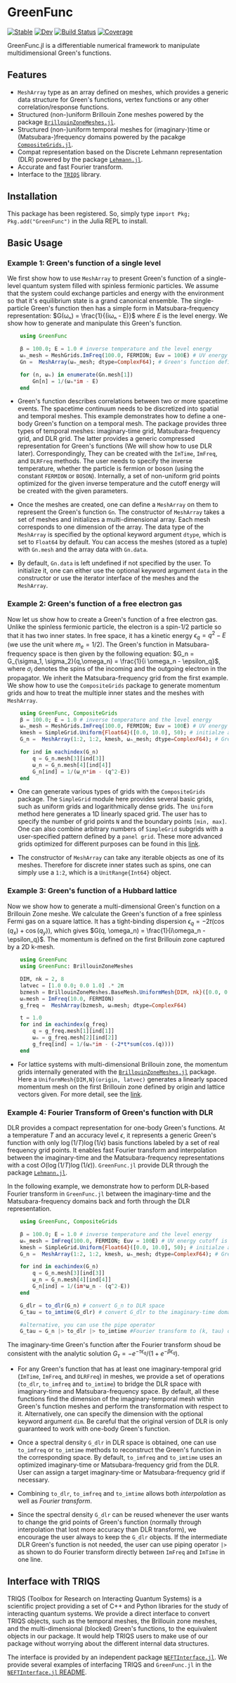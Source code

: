 # GreenFunc



[![Stable](https://img.shields.io/badge/docs-stable-blue.svg)](https://numericalEFT.github.io/GreenFunc.jl/stable)
[![Dev](https://img.shields.io/badge/docs-dev-blue.svg)](https://numericalEFT.github.io/GreenFunc.jl/dev)
[![Build Status](https://github.com/numericalEFT/GreenFunc.jl/actions/workflows/CI.yml/badge.svg?branch=master)](https://github.com/numericalEFT/GreenFunc.jl/actions/workflows/CI.yml?query=branch%3Amaster)
[![Coverage](https://codecov.io/gh/numericalEFT/GreenFunc.jl/branch/master/graph/badge.svg)](https://codecov.io/gh/numericalEFT/GreenFunc.jl)

GreenFunc.jl is a differentiable numerical framework to manipulate multidimensional Green's functions.

## Features
 - `MeshArray` type as an array defined on meshes, which provides a generic data structure for Green's functions, vertex functions or any other correlation/response functions.
 - Structured (non-)uniform Brillouin Zone meshes powered by the package [`BrillouinZoneMeshes.jl`](https://github.com/numericalEFT/BrillouinZoneMeshes.jl).
 - Structured (non-)uniform temporal meshes for (imaginary-)time or (Matsubara-)frequency domains powered by the pacakge [`CompositeGrids.jl`](https://github.com/numericalEFT/CompositeGrids.jl).
 - Compat representation based on the Discrete Lehmann representation (DLR) powered by the package [`Lehmann.jl`](https://github.com/numericalEFT/Lehmann.jl).
 - Accurate and fast Fourier transform.
 - Interface to the [`TRIQS`](https://triqs.github.io/) library.
 
## Installation
This package has been registered. So, simply type `import Pkg; Pkg.add("GreenFunc")` in the Julia REPL to install.

## Basic Usage

### Example 1: Green's function of a single level

We first show how to use `MeshArray` to present Green's function of a single-level quantum system filled with spinless fermionic particles. We assume that the system could exchange particles and energy with the environment so that it's equilibrium state is a grand canonical ensemble. The single-particle Green's function then has a simple form in Matsubara-frequency representation:  $G(ωₙ) = \frac{1}{(iωₙ - E)}$ where $E$ is the level energy. We show how to generate and manipulate this Green's function.
     
```julia
    using GreenFunc

    β = 100.0; E = 1.0 # inverse temperature and the level energy
    ωₙ_mesh = MeshGrids.ImFreq(100.0, FERMION; Euv = 100E) # UV energy cutoff is 100 times larger than the level energy
    Gn =  MeshArray(ωₙ_mesh; dtype=ComplexF64); # Green's function defined on the ωₙ_mesh

    for (n, ωₙ) in enumerate(Gn.mesh[1])
        Gn[n] = 1/(ωₙ*im - E)
    end
```

- Green's function describes correlations between two or more spacetime events. The spacetime continuum needs to be discretized into spatial and temporal meshes. This example demonstrates how to define a one-body Green's function on a temporal mesh. The package provides three types of temporal meshes: imaginary-time grid, Matsubara-frequency grid, and DLR grid. The latter provides a generic compressed representation for Green's functions (We will show how to use DLR later).  Correspondingly, They can be created with the `ImTime`, `ImFreq`, and `DLRFreq` methods. The user needs to specify the inverse temperature, whether the particle is fermion or boson (using the constant `FERMION` or `BOSON`). Internally, a set of non-uniform grid points optimized for the given inverse temperature and the cutoff energy will be created with the given parameters.

- Once the meshes are created, one can define a `MeshArray` on them to represent the Green's function `Gn`. The constructor of `MeshArray` takes a set of meshes and initializes a multi-dimensional array. Each mesh corresponds to one dimension of the array. The data type of the `MeshArray` is specified by the optional keyword argument `dtype`, which is set to `Float64` by default. You can access the meshes (stored as a tuple) with `Gn.mesh` and the array data with `Gn.data`.

- By default, `Gn.data` is left undefined if not specified by the user. To initialize it, one can either use the optional keyword argument `data` in the constructor or use the iterator interface of the meshes and the `MeshArray`. 

### Example 2: Green's function of a free electron gas

Now let us show how to create a Green's function of a free electron gas. Unlike the spinless fermionic particle, the electron is a spin-1/2 particle so that it has two inner states. In free space, it has a kinetic energy $ϵ_q = q^2-E$ (we use the unit where $m_e = 1/2$). The Green's function in Matsubara-frequency space is then given by the following equation: $G_n = G_{\sigma_1, \sigma_2}(q,\omega_n) = \frac{1}{i \omega_n - \epsilon_q}$, where $\sigma_i$ denotes the spins of the incoming and the outgoing electron in the propagator. We inherit the Matsubara-frequency grid from the first example. We show how to use the `CompositeGrids` package to generate momentum grids and how to treat the multiple inner states and the meshes with `MeshArray`.
```julia
    using GreenFunc, CompositeGrids
    β = 100.0; E = 1.0 # inverse temperature and the level energy
    ωₙ_mesh = MeshGrids.ImFreq(100.0, FERMION; Euv = 100E) # UV energy cutoff is 100 times larger than the level energy
    kmesh = SimpleGrid.Uniform{Float64}([0.0, 10.0], 50); # initialze an uniform momentum grid
    G_n =  MeshArray(1:2, 1:2, kmesh, ωₙ_mesh; dtype=ComplexF64); # Green's function of free electron gas with 2x2 innerstates

    for ind in eachindex(G_n)
        q = G_n.mesh[3][ind[3]]
        ω_n = G_n.mesh[4][ind[4]]
        G_n[ind] = 1/(ω_n*im - (q^2-E))
    end
```
- One can generate various types of grids with the `CompositeGrids` package. The `SimpleGrid` module here provides several basic grids, such as uniform grids and logarithmically dense grids. The` Uniform` method here generates a 1D linearly spaced grid. The user has to specify the number of grid points `N` and the boundary points `[min, max]`. One can also combine arbitrary numbers of `SimpleGrid` subgrids with a user-specified pattern defined by a `panel grid`. These more advanced grids optimized for different purposes can be found in this [link](https://github.com/numericalEFT/CompositeGrids.jl).

- The constructor of `MeshArray` can take any iterable objects as one of its meshes. Therefore for discrete inner states such as spins, one can simply use a `1:2`, which is a `UnitRange{Int64}` object.

### Example 3: Green's function of a Hubbard lattice

Now we show how to generate a multi-dimensional Green's function on a Brillouin Zone meshe. We calculate the Green's function of a free spinless Fermi gas on a square lattice. It has a tight-binding dispersion $\epsilon_q = -2t(\cos(q_x)+\cos(q_y))$, which gives
$G(q, \omega_n) = \frac{1}{i\omega_n - \epsilon_q}$.
The momentum is defined on the first Brillouin zone captured by a 2D k-mesh.

```julia
    using GreenFunc
    using GreenFunc: BrillouinZoneMeshes

    DIM, nk = 2, 8
    latvec = [1.0 0.0; 0.0 1.0] .* 2π
    bzmesh = BrillouinZoneMeshes.BaseMesh.UniformMesh{DIM, nk}([0.0, 0.0], latvec)
    ωₙmesh = ImFreq(10.0, FERMION)
    g_freq =  MeshArray(bzmesh, ωₙmesh; dtype=ComplexF64)

    t = 1.0
    for ind in eachindex(g_freq)
        q = g_freq.mesh[1][ind[1]]
        ωₙ = g_freq.mesh[2][ind[2]]
        g_freq[ind] = 1/(ωₙ*im - (-2*t*sum(cos.(q))))
    end
```

- For lattice systems with multi-dimensional Brillouin zone, the momentum grids internally generated with the [`BrillouinZoneMeshes.jl`](https://github.com/numericalEFT/BrillouinZoneMeshes.jl) package. Here a `UniformMesh{DIM,N}(origin, latvec)` generates a linearly spaced momentum mesh on the first Brillouin zone defined by origin and lattice vectors given. For more detail, see the [link](https://github.com/numericalEFT/BrillouinZoneMeshes.jl).


### Example 4:  Fourier Transform of Green's function with DLR
DLR provides a compact representation for one-body Green's functions. At a temperature $T$ and an accuracy level $\epsilon$, it represents a generic Green's function with only $\log (1/T) \log (1/\epsilon)$ basis functions labeled by a set of real frequency grid points. It enables fast Fourier transform and interpolation between the imaginary-time and the Matsubara-frequency representations with a cost $O(\log (1/T) \log (1/\epsilon))$. `GreenFunc.jl` provide DLR through the package [`Lehmann.jl`](https://github.com/numericalEFT/Lehmann.jl).

In the following example, we demonstrate how to perform DLR-based Fourier transform in `GreenFunc.jl` between the imaginary-time and the Matsubara-frequency domains back and forth through the DLR representation.
```julia
    using GreenFunc, CompositeGrids

    β = 100.0; E = 1.0 # inverse temperature and the level energy
    ωₙ_mesh = ImFreq(100.0, FERMION; Euv = 100E) # UV energy cutoff is 100 times larger than the level energy
    kmesh = SimpleGrid.Uniform{Float64}([0.0, 10.0], 50); # initialze an uniform momentum grid
    G_n =  MeshArray(1:2, 1:2, kmesh, ωₙ_mesh; dtype=ComplexF64); # Green's function of free electron gas with 2x2 innerstates

    for ind in eachindex(G_n)
        q = G_n.mesh[3][ind[3]]
        ω_n = G_n.mesh[4][ind[4]]
        G_n[ind] = 1/(im*ω_n - (q^2-E))
    end

    G_dlr = to_dlr(G_n) # convert G_n to DLR space 
    G_tau = to_imtime(G_dlr) # convert G_dlr to the imaginary-time domain 

    #alternative, you can use the pipe operator
    G_tau = G_n |> to_dlr |> to_imtime #Fourier transform to (k, tau) domain

```
The imaginary-time Green's function after the Fourier transform shoud be consistent with the analytic solution $G_{\tau} = -e^{-\tau \epsilon_q}/(1+e^{-\beta \epsilon_q})$.

- For any Green's function that has at least one imaginary-temporal grid (`ImTime`, `ImFreq`, and `DLRFreq`) in meshes, we provide a set of operations (`to_dlr`, `to_imfreq` and `to_imtime`) to bridge the DLR space with imaginary-time and Matsubara-frequency space. By default, all these functions find the dimension of the imaginary-temporal mesh within Green's function meshes and perform the transformation with respect to it. Alternatively, one can specify the dimension with the optional keyword argument `dim`. Be careful that the original version of DLR is only guaranteed to work with one-body Green's function.

- Once a spectral density `G_dlr` in DLR space is obtained, one can use `to_imfreq` or `to_imtime` methods to reconstruct the Green's function in the corresponding space. By default, `to_imfreq` and `to_imtime` uses an optimized imaginary-time or Matsubara-frequency grid from the DLR. User can assign a target imaginary-time or Matsubara-frequency grid if necessary.   

- Combining `to_dlr`, `to_imfreq` and `to_imtime` allows both _interpolation_ as well as _Fourier transform_.

- Since the spectral density `G_dlr` can be reused whenever the user wants to change the grid points of Green's function (normally through interpolation that lost more accuracy than DLR transform), we encourage the user always to keep the `G_dlr` objects. If the intermediate DLR Green's function is not needed, the user can use piping operator `|>` as shown to do Fourier transform directly between `ImFreq` and `ImTime` in one line.

##  Interface with TRIQS

TRIQS (Toolbox for Research on Interacting Quantum Systems) is a scientific project providing a set of C++ and Python libraries for the study of interacting quantum systems. We provide a direct interface to convert TRIQS objects, such as the temporal meshes, the Brillouin zone meshes, and the  multi-dimensional (blocked) Green's functions, to the equivalent objects in our package. It would help TRIQS users to make use of our package without worrying about the different internal data structures.

The interface is provided by an independent package [`NEFTInterface.jl`](https://github.com/numericalEFT/NEFTInterface.jl). We provide several examples of interfacing TRIQS and `GreenFunc.jl` in the [`NEFTInterface.jl` README](https://github.com/numericalEFT/NEFTInterface.jl).

